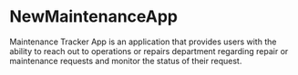 # NewMaintenanceApp
Maintenance Tracker App is an application that provides users with the ability to reach out to operations or repairs department regarding repair or maintenance requests and monitor the status of their request.
